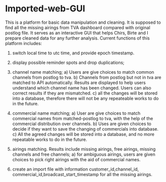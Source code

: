 # Imported-web-GUI
This is a platform for basic data manipulation and cleaning. It is supposed to find all the missing airings from TVA dashboard compared with original postlog file. 
It serves as an interactive GUI that helps Chirs, Birte and I prepare cleaned data for any further analysis. 
Current functions of this platform includes:

1) switch local time to utc time, and provide epoch timestamp.

2) display possible reminder spots and drop duplications;

3) channel name matching; 
  a) Users are give choices to match common channels from postlog to tva.
  b) Channels from postlog but not in tva are matched to API automatically. Results are displayed to help users understand
     which channel name has been changed. Users can also correct results if they are mismatched.
  c) all the changes will be stored into a database, therefore there will not be any repeateable works to do in the future.

4) commercial name matching;
  a) User are give choices to match commercial names from matched-postlog to tva, with the help of the commercial distribution
     over channels. 
  b) Uses are given choices to decide if they want to save the changing of commercials into database. 
  c) All the agreed changes will be stored into a database, and no more repeatable works to do in the future. 

5) airings matching. Results include missing airings, free airings, missing channels and free channels;
  a) for ambiguous airings, users are given choices to pick right airings with the aid of commercial names. 

7) create an import file with information customer_id,channel_id, commercial_id,broadcast_start_timestamp for all the missing airings. 
